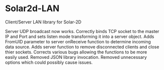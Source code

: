 # Solar2d-LAN
Client/Server LAN library for Solar-2D


Server UDP broadcast now works.
Correctly binds TCP socket to the master IP and Port and sets listen mode transforming it into a server object.
Adds FromUID parameter to server onReceive function to determine incoming data source.
Adds server function to remove disconnected clients and close thier sockets.
Corrects various bugs allowing the functions to be more easily used.
Removed JSON library invocation.
Removed unnecessary options which could possibly cause issues.
